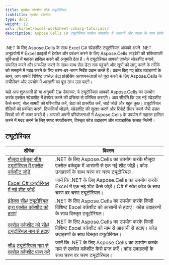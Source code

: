 ```yaml
---
title: एक्सेल वर्कशीट सी# ट्यूटोरियल
linktitle: एक्सेल वर्कशीट
type: docs
weight: 12
url: /hi/net/excel-worksheet-csharp-tutorials/
description: Aspose.Cells C# ट्यूटोरियल एक्सेल स्प्रेडशीट में आसानी और दक्षता के साथ हेरफेर करने के लिए चरण-दर-चरण निर्देश प्रदान करते हैं।
---
```

.NET के लिए Aspose.Cells के साथ Excel C# स्प्रेडशीट ट्यूटोरियल आपको अपने .NET अनुप्रयोगों में Excel फ़ाइलों में हेरफेर और प्रबंधन करने के लिए Aspose.Cells लाइब्रेरी की शक्तिशाली सुविधाओं में महारत हासिल करने की अनुमति देता है। ये ट्यूटोरियल आपको एक्सेल स्प्रेडशीट बनाने, संपादित करने और प्रारूपित करने के साथ-साथ सेल डेटा तक पहुंचने और सूत्रों को लागू करने के तरीके को समझने में मदद करने के लिए चरण-दर-चरण निर्देश प्रदान करते हैं। प्रदान किए गए कोड उदाहरणों के साथ, आप अपनी विशिष्ट एक्सेल डेटा प्रोसेसिंग आवश्यकताओं को पूरा करने के लिए Aspose.Cells के लचीलेपन और उपयोग में आसानी का पूरा लाभ उठा पाएंगे।

चाहे आप शुरुआती हों या अनुभवी C# डेवलपर, ये ट्यूटोरियल आपको Aspose.Cells का उपयोग करके एक्सेल स्प्रेडशीट में हेरफेर करने की प्रक्रिया से परिचित कराएंगे। आप सीखेंगे कि एक नई स्प्रेडशीट कैसे बनाएं, सेल सामग्री को परिभाषित करें, डेटा को प्रारूपित करें, चार्ट जोड़ें और बहुत कुछ। ट्यूटोरियल शैलियों को प्रबंधित करने, टिप्पणियाँ जोड़ने, स्प्रेडशीट की सुरक्षा करने और रिपोर्ट तैयार करने जैसे उन्नत विषयों को भी कवर करते हैं। आपको अपनी परियोजनाओं में Aspose.Cells के उपयोग में महारत हासिल करने में मदद करने के लिए स्पष्ट स्पष्टीकरण, विस्तृत कोड उदाहरण और व्यावहारिक सलाह मिलेगी।

## ट्यूटोरियल
| शीर्षक | विवरण |
| --- | --- | 
| [मौजूदा वर्कबुक सी# ट्यूटोरियल में एक्सेल वर्कशीट जोड़ें](./add-excel-worksheet-to-existing-workbook-csharp-tutorial/) | .NET के लिए Aspose.Cells का उपयोग करके मौजूदा एक्सेल वर्कबुक में आसानी से एक नई शीट जोड़ें। कोड उदाहरणों के साथ चरण दर चरण ट्यूटोरियल। |  
| [Excel C# ट्यूटोरियल में नई शीट जोड़ें](./add-new-sheet-in-excel-csharp-tutorial/) | जानें कि .NET के लिए Aspose.Cells का उपयोग करके Excel में एक नई शीट कैसे जोड़ें। C# में स्रोत कोड के साथ चरण दर चरण ट्यूटोरियल। |  
| [इंडेक्स सी# ट्यूटोरियल द्वारा एक्सेल वर्कशीट को हटाएं](./delete-excel-worksheet-by-index-csharp-tutorial/) | .NET के लिए Aspose.Cells का उपयोग करके किसी विशिष्ट Excel वर्कशीट को आसानी से हटाएं। कोड उदाहरणों के साथ विस्तृत ट्यूटोरियल। |  
| [एक्सेल वर्कशीट को सी# ट्यूटोरियल नाम से हटाएं](./delete-excel-worksheet-by-name-csharp-tutorial/) | .NET के लिए Aspose.Cells का उपयोग करके किसी विशिष्ट Excel वर्कशीट को नाम से आसानी से हटाएं। कोड उदाहरणों के साथ विस्तृत ट्यूटोरियल। |  
| [सी# ट्यूटोरियल नाम से एक्सेल वर्कशीट प्राप्त करें](./get-excel-worksheet-by-name-csharp-tutorial/) | जानें कि .NET के लिए Aspose.Cells का उपयोग करके नाम से एक्सेल वर्कशीट कैसे प्राप्त करें। कोड उदाहरणों के साथ चरण दर चरण ट्यूटोरियल। |  
